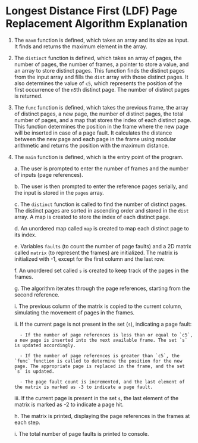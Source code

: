 # Longest Distance First (LDF) Page Replacement Algorithm Explanation

1. The `maxm` function is defined, which takes an array and its size as input. It finds and returns the maximum element in the array.

2. The `distinct` function is defined, which takes an array of pages, the number of pages, the number of frames, a pointer to store a value, and an array to store distinct pages. This function finds the distinct pages from the input array and fills the `dist` array with those distinct pages. It also determines the value of `c5`, which represents the position of the first occurrence of the `n5`th distinct page. The number of distinct pages is returned.

3. The `func` function is defined, which takes the previous frame, the array of distinct pages, a new page, the number of distinct pages, the total number of pages, and a map that stores the index of each distinct page. This function determines the position in the frame where the new page will be inserted in case of a page fault. It calculates the distance between the new page and each page in the frame using modular arithmetic and returns the position with the maximum distance.

4. The `main` function is defined, which is the entry point of the program.

   a. The user is prompted to enter the number of frames and the number of inputs (page references).

   b. The user is then prompted to enter the reference pages serially, and the input is stored in the `pages` array.

   c. The `distinct` function is called to find the number of distinct pages. The distinct pages are sorted in ascending order and stored in the `dist` array. A map is created to store the index of each distinct page.

   d. An unordered map called `map` is created to map each distinct page to its index.

   e. Variables `faults` (to count the number of page faults) and a 2D matrix called `matrix` (to represent the frames) are initialized. The matrix is initialized with -1, except for the first column and the last row.

   f. An unordered set called `s` is created to keep track of the pages in the frames.

   g. The algorithm iterates through the page references, starting from the second reference.

      i. The previous column of the matrix is copied to the current column, simulating the movement of pages in the frames.

      ii. If the current page is not present in the set (`s`), indicating a page fault:

         - If the number of page references is less than or equal to `c5`, a new page is inserted into the next available frame. The set `s` is updated accordingly.

         - If the number of page references is greater than `c5`, the `func` function is called to determine the position for the new page. The appropriate page is replaced in the frame, and the set `s` is updated.

         - The page fault count is incremented, and the last element of the matrix is marked as -3 to indicate a page fault.

      iii. If the current page is present in the set `s`, the last element of the matrix is marked as -2 to indicate a page hit.

   h. The matrix is printed, displaying the page references in the frames at each step.

   i. The total number of page faults is printed to console.

